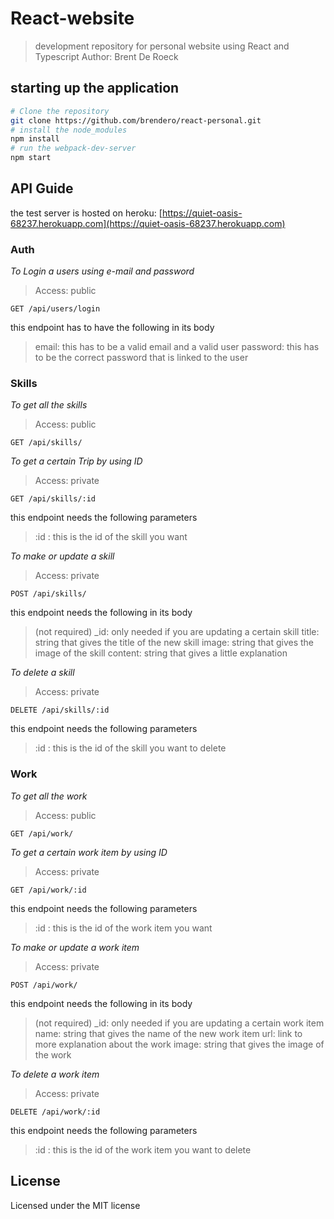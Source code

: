 # React-website
> development repository for personal website using React and Typescript
> Author: Brent De Roeck

## starting up the application
```bash
# Clone the repository
git clone https://github.com/brendero/react-personal.git
# install the node_modules
npm install
# run the webpack-dev-server
npm start
```

## API Guide

the test server is hosted on heroku: [https://quiet-oasis-68237.herokuapp.com](https://quiet-oasis-68237.herokuapp.com)

### Auth

*To Login a users using e-mail and password*
> Access: public 
```
GET /api/users/login
```
this endpoint has to have the following in its body
> email: this has to be a valid email and a valid user
> password: this has to be the correct password that is linked to the user

### Skills

*To get all the skills*
> Access: public
```
GET /api/skills/
```

*To get a certain Trip by using ID*
> Access: private
```
GET /api/skills/:id
```
this endpoint needs the following parameters
> :id : this is the id of the skill you want

*To make or update a skill*
> Access: private
```
POST /api/skills/
```
this endpoint needs the following in its body
> (not required) _id: only needed if you are updating a certain skill
> title: string that gives the title of the new skill
> image: string that gives the image of the skill
> content: string that gives a little explanation

*To delete a skill*
> Access: private
```
DELETE /api/skills/:id
```
this endpoint needs the following parameters
> :id : this is the id of the skill you want to delete

### Work

*To get all the work*
> Access: public
```
GET /api/work/
```

*To get a certain work item by using ID*
> Access: private
```
GET /api/work/:id
```
this endpoint needs the following parameters
> :id : this is the id of the work item you want

*To make or update a work item*
> Access: private
```
POST /api/work/
```
this endpoint needs the following in its body
> (not required) _id: only needed if you are updating a certain work item
> name: string that gives the name of the new work item
> url: link to more explanation about the work
> image: string that gives the image of the work

*To delete a work item*
> Access: private
```
DELETE /api/work/:id
```
this endpoint needs the following parameters
> :id : this is the id of the work item you want to delete

## License
Licensed under the MIT license